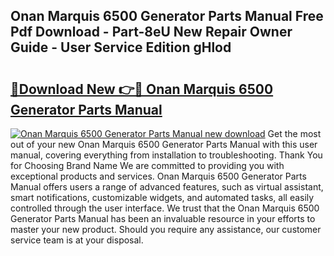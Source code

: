 ## Onan Marquis 6500 Generator Parts Manual Free Pdf Download - Part-8eU New Repair Owner Guide - User Service Edition gHlod

# <h2><a href="http://bc81910.oget.top/?id=Onan+Marquis+6500+Generator+Parts+Manual">🔗Download New 👉🔴 Onan Marquis 6500 Generator Parts Manual</a></h2>

[![Onan Marquis 6500 Generator Parts Manual new download](https://i.imgur.com/5g1atiW.png)](http://bc81910.oget.top/?id=Onan+Marquis+6500+Generator+Parts+Manual)
Get the most out of your new Onan Marquis 6500 Generator Parts Manual with this user manual, covering everything from installation to troubleshooting. Thank You for Choosing Brand Name We are committed to providing you with exceptional products and services. Onan Marquis 6500 Generator Parts Manual offers users a range of advanced features, such as virtual assistant, smart notifications, customizable widgets, and automated tasks, all easily controlled through the user interface. We trust that the Onan Marquis 6500 Generator Parts Manual has been an invaluable resource in your efforts to master your new product. Should you require any assistance, our customer service team is at your disposal.
